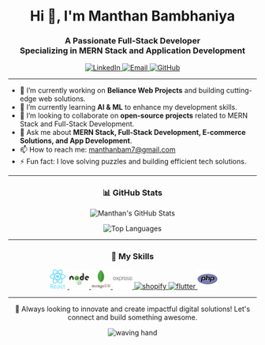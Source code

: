 <!-- Title with animation -->
<h1 align="center">Hi 👋, I'm Manthan Bambhaniya</h1>
<h3 align="center">
  A Passionate Full-Stack Developer <br /> Specializing in MERN Stack and Application Development
</h3>

<!-- Badges/Tech Stack Icons -->
<p align="center">
  <a href="https://www.linkedin.com/in/manthan-bambhaniya-0bb15a269/" target="_blank">
    <img src="https://img.shields.io/badge/LinkedIn-blue?style=for-the-badge&logo=linkedin&logoColor=white" alt="LinkedIn" />
  </a>
  <a href="mailto:manthanbam7@gmail.com">
    <img src="https://img.shields.io/badge/Email-%23D14836?style=for-the-badge&logo=gmail&logoColor=white" alt="Email" />
  </a>
  <a href="https://github.com/manhantan">
    <img src="https://img.shields.io/badge/GitHub-black?style=for-the-badge&logo=github&logoColor=white" alt="GitHub" />
  </a>
</p>

---

<!-- Intro Section -->
- 🔭 I’m currently working on **Beliance Web Projects** and building cutting-edge web solutions.
- 🌱 I’m currently learning **AI & ML** to enhance my development skills.
- 👯 I’m looking to collaborate on **open-source projects** related to MERN Stack and Full-Stack Development.
- 💬 Ask me about **MERN Stack, Full-Stack Development, E-commerce Solutions, and App Development**.
- 📫 How to reach me: [manthanbam7@gmail.com](mailto:manthanbam7@gmail.com)
- ⚡ Fun fact: I love solving puzzles and building efficient tech solutions.

---

<!-- GitHub Stats -->
<h3 align="center">📊 GitHub Stats</h3>
<p align="center">
  <img src="https://github-readme-stats.vercel.app/api?username=manthanbambhaniya&show_icons=true&theme=tokyonight&count_private=true" alt="Manthan's GitHub Stats" />
</p>

<!-- Most Used Languages -->
<p align="center">
  <img src="https://github-readme-stats.vercel.app/api/top-langs/?username=manthanbambhaniya&layout=compact&theme=tokyonight" alt="Top Languages" />
</p>

---

<!-- Skills Section -->
<h3 align="center">🚀 My Skills</h3>
<p align="center">
  <a href="https://reactjs.org/" target="_blank"> 
    <img src="https://raw.githubusercontent.com/devicons/devicon/master/icons/react/react-original-wordmark.svg" alt="react" width="40" height="40"/> 
  </a>
  <a href="https://nodejs.org" target="_blank"> 
    <img src="https://raw.githubusercontent.com/devicons/devicon/master/icons/nodejs/nodejs-original-wordmark.svg" alt="nodejs" width="40" height="40"/>
  </a>
  <a href="https://www.mongodb.com/" target="_blank"> 
    <img src="https://raw.githubusercontent.com/devicons/devicon/master/icons/mongodb/mongodb-original-wordmark.svg" alt="mongodb" width="40" height="40"/>
  </a>
  <a href="https://expressjs.com" target="_blank"> 
    <img src="https://raw.githubusercontent.com/devicons/devicon/master/icons/express/express-original-wordmark.svg" alt="express" width="40" height="40"/>
  </a>
  <a href="https://www.shopify.com/" target="_blank"> 
    <img src="https://cdn.worldvectorlogo.com/logos/shopify.svg" alt="shopify" width="40" height="40"/>
  </a>
  <a href="https://flutter.dev/" target="_blank"> 
    <img src="https://www.vectorlogo.zone/logos/flutterio/flutterio-icon.svg" alt="flutter" width="40" height="40"/>
  </a>
  <a href="https://www.php.net/" target="_blank"> 
    <img src="https://raw.githubusercontent.com/devicons/devicon/master/icons/php/php-original.svg" alt="php" width="40" height="40"/>
  </a>
</p>

---

<!-- Footer Message -->
<p align="center">
  🚀 Always looking to innovate and create impactful digital solutions! Let's connect and build something awesome.
</p>
<p align="center">
  <img src="https://media.giphy.com/media/hvRJCLFzcasrR4ia7z/giphy.gif" width="50" alt="waving hand" />
</p>
